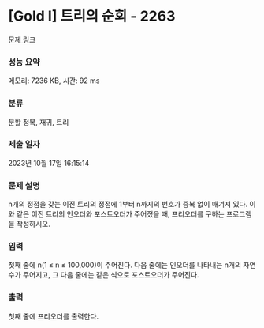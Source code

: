 # [Gold I] 트리의 순회 - 2263 

[문제 링크](https://www.acmicpc.net/problem/2263) 

### 성능 요약

메모리: 7236 KB, 시간: 92 ms

### 분류

분할 정복, 재귀, 트리

### 제출 일자

2023년 10월 17일 16:15:14

### 문제 설명

<p>n개의 정점을 갖는 이진 트리의 정점에 1부터 n까지의 번호가 중복 없이 매겨져 있다. 이와 같은 이진 트리의 인오더와 포스트오더가 주어졌을 때, 프리오더를 구하는 프로그램을 작성하시오.</p>

### 입력 

 <p>첫째 줄에 n(1 ≤ n ≤ 100,000)이 주어진다. 다음 줄에는 인오더를 나타내는 n개의 자연수가 주어지고, 그 다음 줄에는 같은 식으로 포스트오더가 주어진다.</p>

### 출력 

 <p>첫째 줄에 프리오더를 출력한다.</p>

